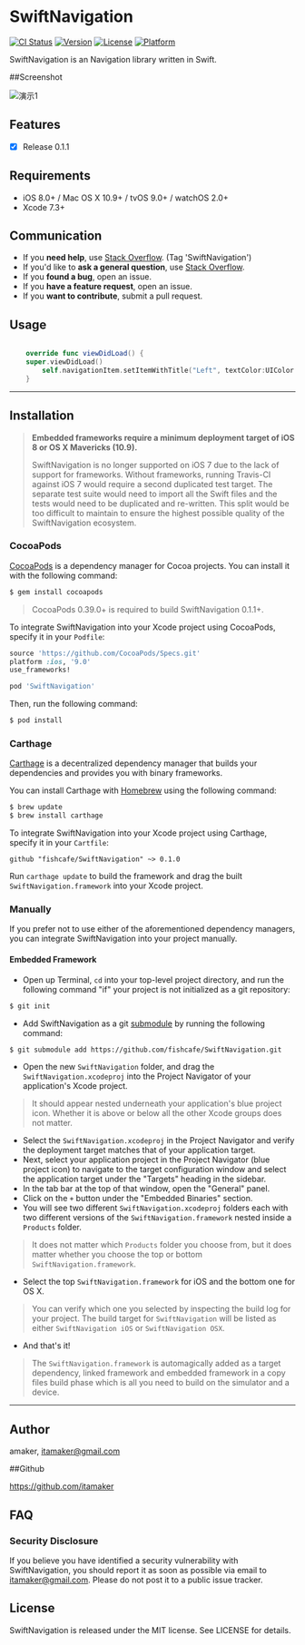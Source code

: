# SwiftNavigation

[![CI Status](http://img.shields.io/travis/amaker/SwiftNavigation.svg?style=flat)](https://travis-ci.org/amaker/SwiftNavigation)
[![Version](https://img.shields.io/cocoapods/v/SwiftNavigation.svg?style=flat)](http://cocoapods.org/pods/SwiftNavigation)
[![License](https://img.shields.io/cocoapods/l/SwiftNavigation.svg?style=flat)](http://cocoapods.org/pods/SwiftNavigation)
[![Platform](https://img.shields.io/cocoapods/p/SwiftNavigation.svg?style=flat)](http://cocoapods.org/pods/SwiftNavigation)

SwiftNavigation is an Navigation library written in Swift.

##Screenshot

![演示1](http://7xt6c9.com2.z0.glb.clouddn.com/SwiftNavigation.png)

## Features

- [x] Release 0.1.1

## Requirements

- iOS 8.0+ / Mac OS X 10.9+ / tvOS 9.0+ / watchOS 2.0+
- Xcode 7.3+

## Communication

- If you **need help**, use [Stack Overflow](http://stackoverflow.com/questions/tagged/SwiftNavigation). (Tag 'SwiftNavigation')
- If you'd like to **ask a general question**, use [Stack Overflow](http://stackoverflow.com/questions/tagged/SwiftNavigation).
- If you **found a bug**, open an issue.
- If you **have a feature request**, open an issue.
- If you **want to contribute**, submit a pull request.


## Usage


```swift

	override func viewDidLoad() {
	super.viewDidLoad()
		self.navigationItem.setItemWithTitle("Left", textColor:UIColor.blueColor(), size: 20, type: .left) 
	}


```
---

## Installation

> **Embedded frameworks require a minimum deployment target of iOS 8 or OS X Mavericks (10.9).**
>
> SwiftNavigation is no longer supported on iOS 7 due to the lack of support for frameworks. Without frameworks, running Travis-CI against iOS 7 would require a second duplicated test target. The separate test suite would need to import all the Swift files and the tests would need to be duplicated and re-written. This split would be too difficult to maintain to ensure the highest possible quality of the SwiftNavigation ecosystem.

### CocoaPods

[CocoaPods](http://cocoapods.org) is a dependency manager for Cocoa projects. You can install it with the following command:

```bash
$ gem install cocoapods
```

> CocoaPods 0.39.0+ is required to build SwiftNavigation 0.1.1+.

To integrate SwiftNavigation into your Xcode project using CocoaPods, specify it in your `Podfile`:

```ruby
source 'https://github.com/CocoaPods/Specs.git'
platform :ios, '9.0'
use_frameworks!

pod 'SwiftNavigation'
```

Then, run the following command:

```bash
$ pod install
```

### Carthage

[Carthage](https://github.com/Carthage/Carthage) is a decentralized dependency manager that builds your dependencies and provides you with binary frameworks.

You can install Carthage with [Homebrew](http://brew.sh/) using the following command:

```bash
$ brew update
$ brew install carthage
```

To integrate SwiftNavigation into your Xcode project using Carthage, specify it in your `Cartfile`:

```ogdl
github "fishcafe/SwiftNavigation" ~> 0.1.0
```

Run `carthage update` to build the framework and drag the built `SwiftNavigation.framework` into your Xcode project.

### Manually

If you prefer not to use either of the aforementioned dependency managers, you can integrate SwiftNavigation into your project manually.

#### Embedded Framework

- Open up Terminal, `cd` into your top-level project directory, and run the following command "if" your project is not initialized as a git repository:

```bash
$ git init
```

- Add SwiftNavigation as a git [submodule](http://git-scm.com/docs/git-submodule) by running the following command:

```bash
$ git submodule add https://github.com/fishcafe/SwiftNavigation.git
```

- Open the new `SwiftNavigation` folder, and drag the `SwiftNavigation.xcodeproj` into the Project Navigator of your application's Xcode project.

> It should appear nested underneath your application's blue project icon. Whether it is above or below all the other Xcode groups does not matter.

- Select the `SwiftNavigation.xcodeproj` in the Project Navigator and verify the deployment target matches that of your application target.
- Next, select your application project in the Project Navigator (blue project icon) to navigate to the target configuration window and select the application target under the "Targets" heading in the sidebar.
- In the tab bar at the top of that window, open the "General" panel.
- Click on the `+` button under the "Embedded Binaries" section.
- You will see two different `SwiftNavigation.xcodeproj` folders each with two different versions of the `SwiftNavigation.framework` nested inside a `Products` folder.

> It does not matter which `Products` folder you choose from, but it does matter whether you choose the top or bottom `SwiftNavigation.framework`. 

- Select the top `SwiftNavigation.framework` for iOS and the bottom one for OS X.

> You can verify which one you selected by inspecting the build log for your project. The build target for `SwiftNavigation` will be listed as either `SwiftNavigation iOS` or `SwiftNavigation OSX`.

- And that's it!

> The `SwiftNavigation.framework` is automagically added as a target dependency, linked framework and embedded framework in a copy files build phase which is all you need to build on the simulator and a device.

---


## Author

amaker, itamaker@gmail.com


##Github

https://github.com/itamaker



## FAQ

### Security Disclosure

If you believe you have identified a security vulnerability with SwiftNavigation, you should report it as soon as possible via email to itamaker@gmail.com. Please do not post it to a public issue tracker.

## License

SwiftNavigation is released under the MIT license. See LICENSE for details.


